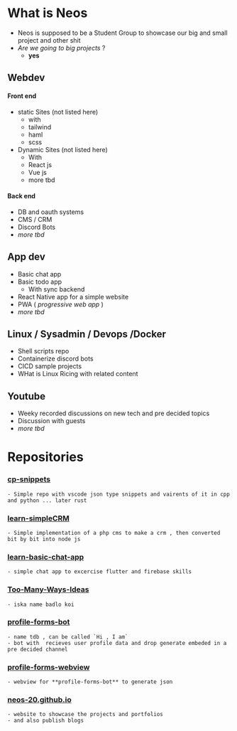 # What is Neos

* Neos is supposed to be a Student Group to showcase our big and small project and other shit
* _Are we going to big projects_ ?
	* **yes**


## Webdev 

#### Front end
* static Sites (not listed here)
  * with 
  * tailwind
  * haml
  * scss
* Dynamic Sites (not listed here)
  * With
  * React js 
  * Vue js
  * more tbd

####  Back end 
* DB and oauth systems
* CMS / CRM
* Discord Bots
* _more tbd_

## App dev
* Basic chat app
* Basic todo app
    * With sync backend
* React Native app for a simple website
* PWA ( _progressive web app_ )
* _more tbd_

## Linux / Sysadmin / Devops /Docker

* Shell scripts repo
* Containerize discord bots
* CICD sample projects
* WHat is Linux Ricing with related content

## Youtube
* Weeky recorded discussions on new tech and pre decided topics
* Discussion with guests
* _more tbd_

# Repositories

### [cp-snippets](https://github.com/neos-20/cp-snippets)
    - Simple repo with vscode json type snippets and vairents of it in cpp and python ... later rust

### [learn-simpleCRM](https://github.com/neos-20/learn-simpleCRM)
    - Simple implementation of a php cms to make a crm , then converted bit by bit into node js

### [learn-basic-chat-app](https://github.com/neos-20/learn-basic-chat-app)
    - simple chat app to excercise flutter and firebase skills

### [Too-Many-Ways-Ideas](https://github.com/neos-20/Too-Many-Ways-Ideas)
    - iska name badlo koi

### [profile-forms-bot](https://github.com/neos-20/profile-forms-bot)
    - name tdb , can be called `Hi , I am`
    - bot with  recieves user profile data and drop generate embeded in a pre decided channel
    
### [profile-forms-webview](https://github.com/neos-20/profile-forms-webview)
    - webview for **profile-forms-bot** to generate json

### [neos-20.github.io](https://github.com/neos-20/neos-20.github.io)
    - website to showcase the projects and portfolios
    - and also publish blogs

  


